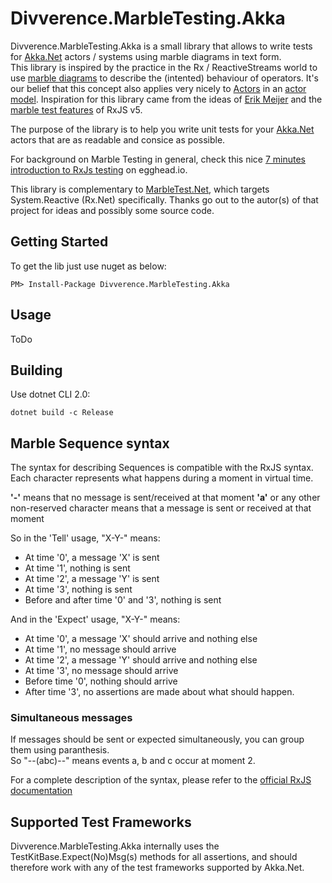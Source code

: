 # Divverence.MarbleTesting.Akka

Divverence.MarbleTesting.Akka is a small library that allows to write tests for [Akka.Net](https://github.com/akkadotnet/akka.net/) actors / systems using marble diagrams in text form.  
This library is inspired by the practice in the Rx / ReactiveStreams world to use [marble diagrams](http://rxmarbles.com/) to describe the (intented) behaviour of operators.
It's our belief that this concept also applies very nicely to [Actors](https://petabridge.com/blog/akkadotnet-what-is-an-actor/) in an [actor model](https://en.wikipedia.org/wiki/Actor_model).
Inspiration for this library came from the ideas of [Erik Meijer](https://twitter.com/headinthebox) and the [marble test features](https://github.com/ReactiveX/rxjs/blob/master/doc/writing-marble-tests.md) of RxJS v5.

The purpose of the library is to help you write unit tests for your [Akka.Net](https://github.com/akkadotnet/akka.net/) actors that are as readable and consice as possible.

For background on Marble Testing in general, check this nice [7 minutes introduction to RxJs testing](https://egghead.io/lessons/rxjs-introduction-to-rxjs-marble-testing) on egghead.io.

This library is complementary to [MarbleTest.Net](https://github.com/alexvictoor/MarbleTest.Net), which targets System.Reactive (Rx.Net) specifically. Thanks go out to the autor(s) of that project for ideas and possibly some source code.

## Getting Started

To get the lib just use nuget as below:

```
PM> Install-Package Divverence.MarbleTesting.Akka
```

## Usage

ToDo

## Building

Use dotnet CLI 2.0:

`dotnet build -c Release`

## Marble Sequence syntax

The syntax for describing Sequences is compatible with the RxJS syntax.   
Each character represents what happens during a moment in virtual time.

**'-'** means that no message is sent/received at that moment
**'a'** or any other non-reserved character means that a message is sent or received at that moment

So in the 'Tell' usage, "X-Y-" means:

- At time '0', a message 'X' is sent
- At time '1', nothing is sent
- At time '2', a message 'Y' is sent
- At time '3', nothing is sent
- Before and after time '0' and '3', nothing is sent

And in the 'Expect' usage, "X-Y-" means:

- At time '0', a message 'X' should arrive and nothing else
- At time '1', no message should arrive
- At time '2', a message 'Y' should arrive and nothing else
- At time '3', no message should arrive
- Before time '0', nothing should arrive
- After time '3', no assertions are made about what should happen.

### Simultaneous messages

If messages should be sent or expected simultaneously, you can group them using paranthesis.  
So "--(abc)--" means events a, b and c occur at moment 2.  

For a complete description of the syntax, please refer to the [official RxJS documentation](https://github.com/ReactiveX/rxjs/blob/master/doc/writing-marble-tests.md)

## Supported Test Frameworks

Divverence.MarbleTesting.Akka internally uses the TestKitBase.Expect(No)Msg(s) methods for all assertions, and should therefore work with any of the test frameworks supported by Akka.Net.
